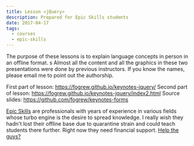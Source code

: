 ```yaml
---
title: Lesson «jQuery»
description: Prepared for Epic Skills students
date: 2017-04-17
tags:
  - courses
  - epic-skills
---
```


The purpose of these lessons is to explain language concepts in person in an offline format.
s
Almost all the content and all the graphics in these two presentations were done by previous instructors. If you know the names, please email me to point out the authorship.

First part of lesson: https://fogrew.github.io/keynotes-jquery/
Second part of lesson: https://fogrew.github.io/keynotes-jquery/index2.html
Source slides: https://github.com/fogrew/keynotes-forms

[Epic Skills](https://epixx.ru/) are professionals with years of experience in various fields whose turbo engine is the desire to spread knowledge. I really wish they hadn't lost their offline base due to quarantine strain and could teach students there further. Right now they need financial support. [Help the guys?](https://donate.epixx.ru/)
